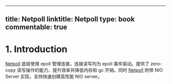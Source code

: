 
---
title: Netpoll
linktitle: Netpoll
type: book
commentable: true
---

# 1. Introduction

[Netpoll](https://github.com/cloudwego/netpoll) 底层使用 epoll 管理连接，连接读写均为 epoll 事件驱动。提供了 zero-copy 读写操作的能力，提升效率并降低内存和 gc
开销。同时 [Netpoll](https://github.com/cloudwego/netpoll) 附带 NIO Server 实现，支持快速创建高性能 NIO server。

    